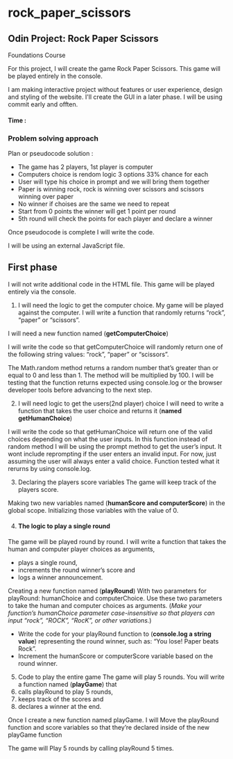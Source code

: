 # rock_paper_scissors

## Odin Project: Rock Paper Scissors
Foundations Course
 
For this project, I will create the game Rock Paper Scissors. This game will be played entirely in the console.

 I am making interactive project without features or user experience, design and styling of the website.
I'll create the GUI in a later phase.
I will be using commit  early and offten.

#### Time : 

### Problem solving approach

Plan or pseudocode solution :
- The game has 2 players, 1st player is computer
- Computers choice is rendom logic 3 options 33% chance for each
- User will type his choice in prompt and we will bring them together
- Paper is winning rock, rock is winning over scissors and scissors winning over paper 
- No winner if choises are the same we need to repeat
- Start from 0 points the winner will get 1 point per round 
- 5th round will check the points for each player and 
declare a winner 

Once pseudocode is complete I will write the code.

 

 I will be using an external JavaScript file.
## First phase 

I will not write additional code in the HTML file. This game will be played entirely via the console.

1. I will need the logic to get the computer choice.
My game will be played against the computer. I will write a function that randomly returns “rock”, “paper” or “scissors”.

I will need a new function named (**getComputerChoice**)

I will write the code so that getComputerChoice will randomly return one of the following string values: “rock”, “paper” or “scissors”.

The Math.random method returns a random number that’s greater than or equal to 0 and less than 1. The method will be multiplied by 100. 
I will be testing that the function returns expected using console.log or the browser developer tools before advancing to the next step.

2. I will need logic to get the users(2nd player) choice
I will need to write a function that takes the user choice and returns it (**named getHumanChoice**) 

I will write the code so that getHumanChoice will return one of the valid choices depending on what the user inputs.
In this function instead of random method I will be using the prompt method to get the user’s input.
It wont include reprompting if the user enters an invalid input. For now, just assuming the user will always enter a valid choice.
Function tested what it rerurns by using console.log.

3. Declaring the players score variables
The game will keep track of the players score.

Making two new variables named (**humanScore and computerScore**) in the global scope.
Initializing those variables with the value of 0.

4.  #### The logic to play a single round
The game will be played round by round. I will write a function that takes the human and computer player choices as arguments, 
- plays a single round, 
- increments the round winner’s score and 
- logs a winner announcement.

Creating a new function named (**playRound**)
With two parameters for playRound: humanChoice and computerChoice. Use these two parameters to take the human and computer choices as arguments.
(*Make your function’s humanChoice parameter case-insensitive so that players can input “rock”, “ROCK”, “RocK”, or other variations.*)

- Write the code for your playRound function to (**console.log a string value**) representing the round winner, such as: “You lose! Paper beats Rock”.
-  Increment the humanScore or computerScore variable based on the round winner.

 
5.  Code to play the entire game
The game will play 5 rounds. You will write a function named (**playGame**) that 
1. calls playRound to play 5 rounds, 
2. keeps track of the scores and 
3. declares a winner at the end.

Once I create a new function named playGame.
I will Move the playRound function and score variables so that they’re declared inside of the new playGame function

The game will Play 5 rounds by calling playRound 5 times.



 